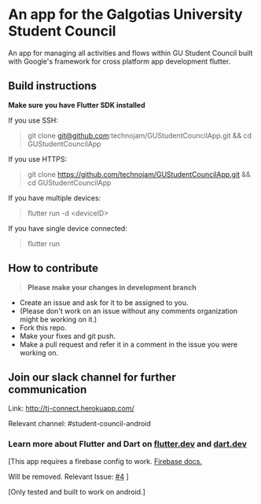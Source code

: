 # An app for the Galgotias University Student Council

An app for managing all activities and flows within GU Student Council built with Google's framework for cross platform app development flutter.

## Build instructions

__Make sure you have Flutter SDK installed__

If you use SSH:

>git clone git@github.com:technojam/GUStudentCouncilApp.git && cd GUStudentCouncilApp

If you use HTTPS:

>git clone <https://github.com/technojam/GUStudentCouncilApp.git> && cd GUStudentCouncilApp

If you have multiple devices:

>flutter run -d \<deviceID>

If you have single device connected:

>flutter run

## How to contribute  

>**Please make your changes in development branch**

- Create an issue and ask for it to be assigned to you.
- (Please don't work on an issue without any comments organization might be working on it.)
- Fork this repo.
- Make your fixes and git push.
- Make a pull request and refer it in a comment in the issue you were working on.

## Join our slack channel for further communication

Link: <http://tj-connect.herokuapp.com/>  

Relevant channel: #student-council-android

### Learn more about Flutter and Dart on [flutter.dev](https://flutter.dev/) and [dart.dev](https://dart.dev/)

[This app requires a firebase config to work. [Firebase docs.](https://firebase.google.com/docs)

Will be removed. Relevant Issue: [#4](https://github.com/technojam/GUStudentCouncilApp/issues/4) ]

[Only tested and built to work on android.]
